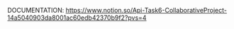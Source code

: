 DOCUMENTATION: https://www.notion.so/Api-Task6-CollaborativeProject-14a5040903da8001ac60edb42370b9f2?pvs=4
